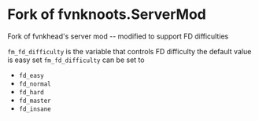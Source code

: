 # Fork of fvnknoots.ServerMod
 Fork of fvnkhead's server mod -- modified to support FD difficulties

 `fm_fd_difficulty` is the variable that controls FD difficulty the default value is easy
 set `fm_fd_difficulty` can be set to
  -  `fd_easy`       
  -  `fd_normal`    
  -  `fd_hard`       
  -  `fd_master`     
  -  `fd_insane`     
